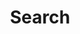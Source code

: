---
layout: search
title: Search
feature-img: "assets/img/pexels/search-map.jpeg"
icon: "fa-search"
---